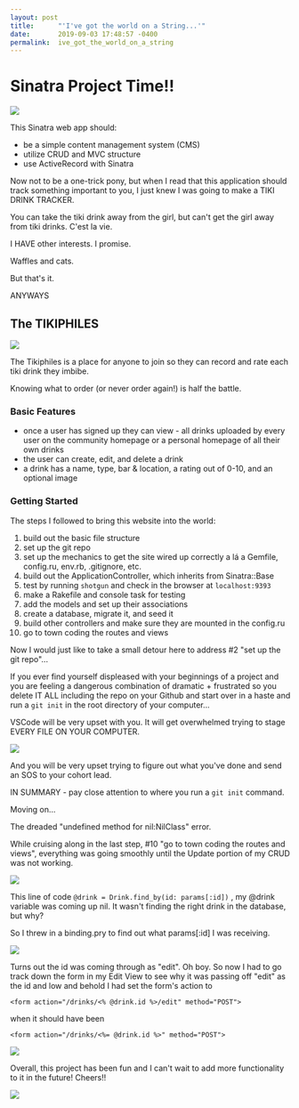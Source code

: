 ```yaml
---
layout: post
title:      "'I've got the world on a String...'"
date:       2019-09-03 17:48:57 -0400
permalink:  ive_got_the_world_on_a_string
---
```


# Sinatra Project Time!!

![](https://media.giphy.com/media/B8NSo2tYq4SRi/giphy.gif)

This Sinatra web app should:
* be a simple content management system (CMS)
* utilize CRUD and MVC structure
* use ActiveRecord with Sinatra 

Now not to be a one-trick pony, but when I read that this application should track something important to you, I just knew I was going to make a TIKI DRINK TRACKER. 

You can take the tiki drink away from the girl, but can't get the girl away from tiki drinks. C'est la vie. 

I HAVE other interests. I promise. 

Waffles and cats.

But that's it. 

ANYWAYS

## The TIKIPHILES

![](https://i.imgur.com/QPWwtNem.png)

The Tikiphiles is a place for anyone to join so they can record and rate each tiki drink they imbibe. 

Knowing what to order (or never order again!) is half the battle. 

### Basic Features
* once a user has signed up they can view - all drinks uploaded by every user on the community homepage or a personal homepage of all their own drinks
* the user can create, edit, and delete a drink 
* a drink has a name, type, bar & location, a rating out of 0-10, and an optional image 

### Getting Started
The steps I followed to bring this website into the world:
1. build out the basic file structure 
2. set up the git repo 
3. set up the mechanics to get the site wired up correctly a lá a Gemfile, config.ru, env.rb, .gitignore, etc.
4. build out the ApplicationController, which inherits from Sinatra::Base 
5. test by running `shotgun` and check in the browser at `localhost:9393`
6. make a Rakefile and console task for testing
7. add the models and set up their associations
8. create a database, migrate it, and seed it
9. build other controllers and make sure they are mounted in the config.ru
10. go to town coding the routes and views 

Now I would just like to take a small detour here to address #2 "set up the git repo"...

If you ever find yourself displeased with your beginnings of a project and
you are feeling a dangerous combination of dramatic + frustrated 
so you delete IT ALL including the repo on your Github
and start over in a haste and run a  `git init` in the root directory of your computer...

VSCode will be very upset with you. It will get overwhelmed trying to stage EVERY FILE ON YOUR COMPUTER.

![](https://i.imgur.com/9NS8y1gm.png)

And you will be very upset trying to figure out what you've done and send an SOS to your cohort lead. 

IN SUMMARY - pay close attention to where you run a  `git init`  command.

Moving on...

The dreaded "undefined method for nil:NilClass" error. 

While cruising along in the last step,  #10 "go to town coding the routes and views", everything was going smoothly until the Update portion of my CRUD was not working. 

![](https://i.imgur.com/hNOIIvmt.png)

This line of code `@drink = Drink.find_by(id: params[:id])`  , my @drink variable was coming up nil. It wasn't finding the right drink in the database, but why?

So I threw in a binding.pry to find out what params[:id] I was receiving.  

![](https://i.imgur.com/x5VKNscl.png?1)

Turns out the id was coming through as "edit". Oh boy. So now I had to go track down the form in my Edit View to see why it was passing off "edit" as the id and low and behold I had set the form's action to 
```
<form action="/drinks/<% @drink.id %>/edit" method="POST">
```
when it should have been 
```
<form action="/drinks/<%= @drink.id %>" method="POST">
```

![](https://media.giphy.com/media/XAdbHJywVjF5K/giphy.gif)



Overall, this project has been fun and I can't wait to add more functionality to it in the future! Cheers!!

![](https://i.imgur.com/APdQKT6l.png?1)





























